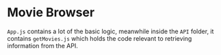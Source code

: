 # Movie Browser

`App.js` contains a lot of the basic logic, meanwhile inside the `API` folder, it contains `getMovies.js` which holds the code relevant to retrieving information from the API.
